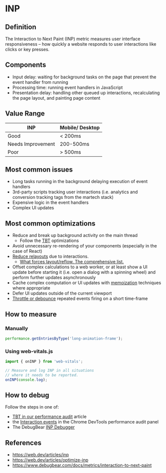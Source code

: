 # INP

## Definition

The Interaction to Next Paint (INP) metric measures user interface responsiveness – how quickly a website responds to user interactions like clicks or key presses.

## Components

- Input delay: waiting for background tasks on the page that prevent the event handler from running
- Processing time: running event handlers in JavaScript
- Presentation delay: handling other queued up interactions, recalculating the page layout, and painting page content

## Value Range

| INP               | Mobile/ Desktop  |
|-------------------|------------------|
| Good              | < 200ms          |
| Needs Improvement | 200-500ms        |
| Poor              | > 500ms          |


## Most common issues

- Long tasks running in the background delaying execution of event handlers
- 3rd-party scripts tracking user interactions (i.e. analytics and conversion tracking tags from the martech stack)
- Expensive logic in the event handlers
- Complex UI updates

## Most common optimizations

- Reduce and break up background activity on the main thread
   - Follow the [TBT](./tbT.md) optimizations
- Avoid unnecessary re-rendering of your components (especially in the case of React)
- [Reduce relayouts](https://www.debugbear.com/blog/front-end-javascript-performance#avoid-dom-access-that-requires-layout-work) due to interactions.
  - [What forces layout/reflow. The comprehensive list.](https://gist.github.com/paulirish/5d52fb081b3570c81e3a)
- Offset complex calculations to a web worker, or at least show a UI update before starting it (i.e. open a dialog with a spinning wheel) and perform further updates asynchronously
- Cache complex computation or UI updates with [memoization](https://www.debugbear.com/blog/front-end-javascript-performance#memoization) techniques where appropriate
- Defer UI updates outside of the current viewport
- [Throttle or debounce](https://www.debugbear.com/blog/front-end-javascript-performance#event-listeners) repeated events firing on a short time-frame

## How to measure

### Manually
```js
performance.getEntriesByType('long-animation-frame');
```

### Using web-vitals.js

```js
import { onINP } from 'web-vitals';

// Measure and log INP in all situations
// where it needs to be reported.
onINP(console.log);
```

## How to debug

Follow the steps in one of:
- [TBT in our performance audit](./performance-audit.md#tbt) article
- the [Interaction events](https://developer.chrome.com/docs/devtools/performance/reference#interactions) in the Chrome DevTools performance audit panel
- The DebugBear [INP Debugger](https://www.debugbear.com/inp-debugger)

## References

- https://web.dev/articles/inp
- https://web.dev/articles/optimize-inp
- https://www.debugbear.com/docs/metrics/interaction-to-next-paint
